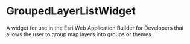 # GroupedLayerListWidget
A widget for use in the Esri Web Application Builder for Developers that allows the user to group map layers into groups or themes.
